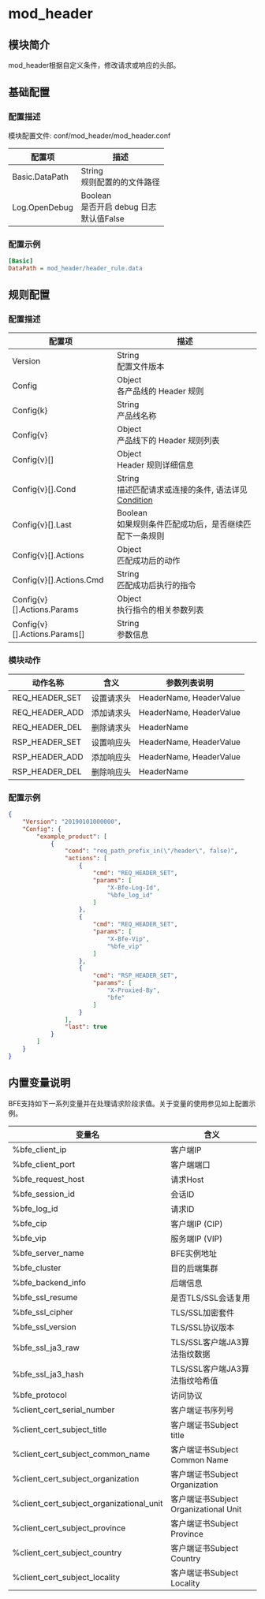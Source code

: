 # mod_header

## 模块简介 

mod_header根据自定义条件，修改请求或响应的头部。

## 基础配置
### 配置描述
模块配置文件: conf/mod_header/mod_header.conf

| 配置项                | 描述                                        |
| ---------------------| ------------------------------------------- |
| Basic.DataPath            | String<br>规则配置的的文件路径 |
| Log.OpenDebug           | Boolean<br>是否开启 debug 日志<br>默认值False |

### 配置示例
```ini
[Basic]
DataPath = mod_header/header_rule.data
```

## 规则配置
### 配置描述
| 配置项  | 描述                                                           |
| ------- | -------------------------------------------------------------- |
| Version | String<br>配置文件版本 |
| Config | Object<br>各产品线的 Header 规则 |
| Config{k} | String<br>产品线名称 |
| Config{v} | Object<br>产品线下的 Header 规则列表 |
| Config{v}[] | Object<br>Header 规则详细信息 |
| Config{v}[].Cond | String<br>描述匹配请求或连接的条件, 语法详见[Condition](../../condition/condition_grammar.md) |
| Config{v}[].Last | Boolean<br>如果规则条件匹配成功后，是否继续匹配下一条规则 |
| Config{v}[].Actions | Object<br>匹配成功后的动作|
| Config{v}[].Actions.Cmd | String<br>匹配成功后执行的指令 |
| Config{v}[].Actions.Params | Object<br>执行指令的相关参数列表 |
| Config{v}[].Actions.Params[] | String<br>参数信息 |

### 模块动作

| 动作名称        | 含义       | 参数列表说明 |
| -------------- | ---------- | --------- |
| REQ_HEADER_SET | 设置请求头 | HeaderName, HeaderValue | 
| REQ_HEADER_ADD | 添加请求头 | HeaderName, HeaderValue |
| REQ_HEADER_DEL | 删除请求头 | HeaderName |
| RSP_HEADER_SET | 设置响应头 | HeaderName, HeaderValue |
| RSP_HEADER_ADD | 添加响应头 | HeaderName, HeaderValue |
| RSP_HEADER_DEL | 删除响应头 | HeaderName |

### 配置示例
```json
{
    "Version": "20190101000000",
    "Config": {
        "example_product": [
            {
                "cond": "req_path_prefix_in(\"/header\", false)",
                "actions": [
                    {
                        "cmd": "REQ_HEADER_SET",
                        "params": [
                            "X-Bfe-Log-Id",
                            "%bfe_log_id"
                        ]
                    },
                    {
                        "cmd": "REQ_HEADER_SET",
                        "params": [
                            "X-Bfe-Vip",
                            "%bfe_vip"
                        ]
                    },
                    {
                        "cmd": "RSP_HEADER_SET",
                        "params": [
                            "X-Proxied-By",
                            "bfe"
                        ]
                    }
                ],
                "last": true
            }
        ]
    }
}
```
  
## 内置变量说明
BFE支持如下一系列变量并在处理请求阶段求值。关于变量的使用参见如上配置示例。

| 变量名         | 含义       |
| -------------- | ---------- |
| %bfe_client_ip | 客户端IP |
| %bfe_client_port | 客户端端口 |
| %bfe_request_host | 请求Host |
| %bfe_session_id | 会话ID |
| %bfe_log_id | 请求ID |
| %bfe_cip | 客户端IP (CIP) |
| %bfe_vip | 服务端IP (VIP) |
| %bfe_server_name | BFE实例地址 |
| %bfe_cluster | 目的后端集群 |
| %bfe_backend_info | 后端信息 |
| %bfe_ssl_resume | 是否TLS/SSL会话复用 |
| %bfe_ssl_cipher | TLS/SSL加密套件 |
| %bfe_ssl_version | TLS/SSL协议版本 |
| %bfe_ssl_ja3_raw | TLS/SSL客户端JA3算法指纹数据 |
| %bfe_ssl_ja3_hash | TLS/SSL客户端JA3算法指纹哈希值 |
| %bfe_protocol | 访问协议 |
| %client_cert_serial_number | 客户端证书序列号 |
| %client_cert_subject_title | 客户端证书Subject title |
| %client_cert_subject_common_name | 客户端证书Subject Common Name |
| %client_cert_subject_organization | 客户端证书Subject Organization |
| %client_cert_subject_organizational_unit | 客户端证书Subject Organizational Unit |
| %client_cert_subject_province | 客户端证书Subject Province |
| %client_cert_subject_country | 客户端证书Subject Country |
| %client_cert_subject_locality | 客户端证书Subject Locality |
